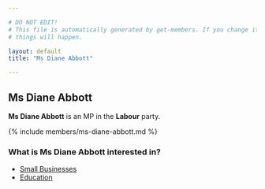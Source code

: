 ```yaml
---

# DO NOT EDIT!
# This file is automatically generated by get-members. If you change it, bad
# things will happen.

layout: default
title: "Ms Diane Abbott"

---
```


## Ms Diane Abbott

**Ms Diane Abbott** is an MP in the **Labour** party.

{% include members/ms-diane-abbott.md %}

### What is Ms Diane Abbott interested in?


* [Small Businesses](/interests/small-businesses.html)
* [Education](/interests/education.html)
